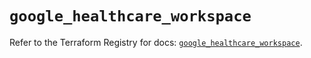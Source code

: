# `google_healthcare_workspace`

Refer to the Terraform Registry for docs: [`google_healthcare_workspace`](https://registry.terraform.io/providers/hashicorp/google-beta/6.50.0/docs/resources/google_healthcare_workspace).
